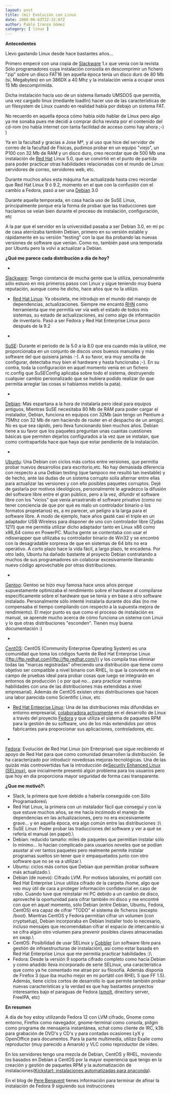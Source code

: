 ```yaml
---
layout: post
title: (mi) Evolución con Linux
date: 2008-06-03T22:32:07Z
author: Pablo Iranzo Gómez
category: [ linux ]
---
```


**Antecedentes**

Llevo gastando Linux desde hace bastantes años...

Primero empecé con una copia de [Slackware](http://www.slackware.com/)
1.x que venía con la revista Sólo programadores cuya instalación
consistía en descomprimir un fichero "zip" sobre un disco FAT16 (en
aquella época tenía un disco duro de 80 Mb (sí, Megabytes) en un 386DX a
40 Mhz y la instalación venía a ocupar unos 15 Mb descomprimida.

Dicha instalación hacía uso de un sistema llamado UMSDOS que permitía,
una vez cargado linux (mediante loadlin) hacer uso de las
características de un filesystem de Linux cuando en realidad había por
debajo un sistema FAT.

No recuerdo en aquella época cómo había oído hablar de Linux pero algo
ya me sonaba pues me decidí a comprar dicha revista por el contenido del
cd-rom (no había internet con tanta facilidad de acceso como hay ahora
;-) )

Ya en la facultad y gracias a Jose Mª, y al uso que hice del servidor de
correo de la facultad de Físicas, pudimos probar en un equipo "viejo",
un P100 con 32 Mb de RAM y un disco duro, creo recordar que de 500 Mb
una instalación de [Red Hat](http://www.es.redhat.com/) Linux 5.0, que
se convirtió en el punto de partida para poder practicar otras
habilidades relacionadas con el mundo de Linux: servidores de correo,
servidores web, etc.

Durante muchos años esta máquina fue actualizada hasta creo recordar que
Red Hat Linux 9 ó 9.2, momento en el que con la confusión con el cambio
a Fedora, pasó a ser una [Debian](http://www.debian.org/) 3.0

Durante aquella temporada, en casa hacía uso de SuSE Linux,
principalmente porque era la forma de probar que las traducciones que
hacíamos se veían bien durante el proceso de instalación, configuración,
etc

A la par que el servidor en la universidad pasaba a ser Debian 3.0, en
mi pc de casa aterrizaba también Debian, primero en su versión estable y
rápidamente en su versión "testing" con la que iba probando las nuevas
versiones de software que venían. Como no, también pasé una temporada
por Ubuntu pero la volví a actualizar a Debian.

**¿Qué me parece cada distribución a día de hoy?**

- 
[Slackware](http://www.slackware.com/): Tengo constancia de mucha gente
que la utiliza, personalmente sólo estuvo en mis primeros pasos con
Linux y sigue teniendo muy buena reputación, aunque como he dicho, hace
años que no la utilizo.

-  [Red Hat
Linux](http://www.redhat.com/): Ya obsoleta, me introdujo en el mundo
del manejo de dependencias, actualizaciones. Siempre me encantó
[RHN](https://alufis35.uv.es/rhn.redhat.com) como herramienta que me
permitía ver vía web el estado de todos mis sistemas, su estado de
actualizaciones, así como algo de información de inventario. Pasó a ser
Fedora y Red Hat Enterprise Linux poco después de la 9.2

- 
[SuSE](http://www.suse.de/): Durante el periodo de la 5.0 a la 8.0 que
era cuando más la utilicé, me proporcionaba en un conjunto de discos
unos buenos manuales y más software del que quisiera jamás :-). A su
favor, era muy sencilla de configurar, detectaba muy bien el hardware y
hasta funcionaba ;-). En su contra, toda la configuración en aquel
momento venía en un fichero rc.config que SuSEConfig aplicaba sobre todo
el sistema, destruyendo cualquier cambio personalizado que se hubiera
podido realizar (lo que permitía arreglar las cosas si habíamos metido
la pata).

- 
[Debian](http://www.debian.org/): Más espartana a la hora de instalarla
pero ideal para equipos antiguos, Mientras SuSE necesitaba 80 Mb de RAM
para poder cargar el instalador, Debian, funciona en equipos con 32Mb
(aún tengo un Pentium a 75Mhz con 32 Mb de ram haciendo de router en el
despacho de un amigo). No es que sea rápido, pero lleva funcionando bien
muchos años. Debian tiene a su favor que los paquetes preguntan unas
cuantas cuestiones básicas que permiten dejarlos configurados a la vez
que se instalan, que como contrapartida hace que haya que estar
pendiente de la instalación.

- 
[Ubuntu](http://www.ubuntu.com/): Una Debian con ciclos más cortos entre
versiones, que permitía probar nuevos desarrollos para escritorio,etc.
No hay demasiada diferencia con respecto a una Debian testing (que
tampoco me resultó tan inestable) y de hecho, ante las dudas de un
sistema corrupto solía alternar entre ellas para actualizar las
versiones y con ello posibles paquetes corruptos. Dejé de gastarla por
motivos ideológicos, personalmente le agradezco la difusión del software
libre entre el gran público, pero a la vez, difundir el software libre
con los "vicios" que venía arrastrando el software privativo (como no
tener conciencia de que por qué es malo un controlador binario o los
formatos propietarios) es, a mi parecer, un peligro a la larga para el
software libre. A modo de ejemplo, hace años gasté casi el triple en un
adaptador USB Wireless para disponer de uno con controlador libre (Zydas
1211) que me permitía utilizar dicho adaptador tanto en Linux x86 como
x86\_64 como en PowerPC. Mucha gente se contentaba con usar el
ndiswrapper que utilizaba su controlador binario de Win32 y se encontró
con la desagradable sorpresa de que en sistemas de 64 bits no era
operativo. A corto plazo hace la vida fácil, a largo plazo, te encadena.
Por otro lado, Ubuntu ha dañado bastante al proyecto Debian contratando
a muchos de sus programadores sin colaborar excesivamente liberando
nuevo código aprovechable por otras distribuciones.

- 
[Gentoo](http://www.gentoo.org/): Gentoo se hizo muy famosa hace unos
años porque supuestamente optimizaba el rendimiento sobre el hardware al
compilarse específicamente sobre el hardware que se tenía y en base a
otro software instalado. Personalmente sólo intenté instalarla durante
dos días (no me compensaba el tiempo compilando con respecto a la
supuesta mejora de rendimiento). El mejor punto es que como el proceso
de instalación es manual, se aprende mucho acerca de cómo funciona un
sistema con Linux y lo que otras distribuciones "esconden". Tienen muy
buena documentación :)

- 
[CentOS](http://www.centos.org/): CentOS (Community Enterprise Operating
System) es una comunidad que toma los códigos fuente de Red Hat
Enterprise Linux ([ftp://ftp.redhat.com](ftp://ftp.redhat.com/)) y los
compila tras eliminar todas las "marcas registradas" ofreciendo una
distribución que tiene como objetivo ser compatible a nivel binario con
RHEL, lo que la convierte en el campo de pruebas ideal para probar cosas
que luego se integrarán en entornos de producción ( o por qué no... para
practicar nuestras habilidades con una de las distribuciones más
extendidas a nivel empresarial). Además de CentOS existen otras
distribuciones que hacen una labor parecida como Scientific Linux, etc

-  [Red Hat Enteprise
Linux](http://www.redhat.com/rhel/): Una de las distribuciones más
difundidas en entorno empresarial, [colaboradora
activamente](http://fedoraproject.org/wiki/RedHatContributions) en el
desarrollo de Linux a través del proyecto
[Fedora](http://fedoraproject.org/) y que utiliza el sistema de paquetes
RPM para la gestión de su software, uno de los más extendidos por otros
fabricantes para proporcionar sus aplicaciones, controladores, etc.

- 
[Fedora](http://fedoraproject.org/): Evolución de Red Hat Linux (sin
Enterprise) que sigue recibiendo el apoyo de Red Hat para que como
comunidad desarrollen la distribución. Se ha caracterizado por
introducir novedosas mejoras tecnológicas. Una de las quizás más
controvertidas fue la introducción de[Security Enhanced Linux
(SELinux)](https://alufis35.uv.es/Security-Enhanced-Linux-SELinux.html),
que inicialmente presentó algún problema para los usuarios pero que hoy
en dia proporciona mayor seguridad de forma casi transparente.

**¿Que me motivó?**\
-  Slack, la primera
que tuve debido a haberla conseguido con Sólo Programadores\
-  Red Hat Linux, la
primera con un instalador fácil que conseguí y con la que estuve muchos
años, se me hacía incómodo el manejo de dependencias en las
actualizaciones, pero no era excesivamente grave... y en aquella época,
era algo común entre las distribuciones :)\
-  SuSE Linux: Poder
probar las traducciones del software y ver a qué se refería el manual
(en papel).\
-  Debian: reducido
tamaño: miles de paquetes que permitían instalar sólo lo mínimo... lo
hacían complicado para usuarios noveles que se podían asustar al ver
tantos paquetes pero realmente permite instalar programas sueltos sin
tener que ir empaquetados junto con otro software que no se va a
utilizar.\
-  Ubuntu: ciclos más
cortos que Debian que permitían probar software más actualizado.\
-  Debian (de nuevo):
Cifrado LVM. Por motivos laborales, mi portátil con Red Hat Enterprise
Linux utiliza cifrado de la carpeta /home, algo que veo muy útil de cara
a proteger información confidencial en caso de robo. Cuando tuve que
reinstalar mi PC debido a un cambio de disco, aproveché la oportunidad
para cifrar también mi disco y me encontré con que en aquel momento,
sólo Debian (entre Debian, Ubuntu, Fedora, CentOS) era capaz de cifrar
"TODO" el sistema de ficheros (excepto /boot). Mientras CentOS y Fedora
permitían cifrar un volumen (con cryptsetup), Debian incorporaba en
Debian Installer todo lo necesario, incluso mensajes que recomendaban
cifrar el espacio de intercambio si se cifra algún otro volumen para
prevenir posibles claves almacenadas en swap.\
-  CentOS:
Posibilidad de usar SELinux y [Cobbler](http://cobbler.et.redhat.com/)
(un software libre para gestión de infraestructuras de instalación), así
como estar basada en Red Hat Enterprise Linux que me permitía practicar
habilidades :)\
-  Fedora: Desde la
versión 9 soporta cifrado completo como hacía Debian y como añadido
lleva incorporado de serie SELinux, una característica que como ya he
comentado me atrae por su filosofía. Además disponía de Firefox 3 (que
iba mucho mejor en mi portátil con RHEL 5 que FF 1.5). Además, tiene
ciclos cortos de desarrollo lo que permite también probar nuevas
características y la verdad es que hay bastantes proyectos interesantes
bajo el paraguas de Fedora ([smolt](http://smolt.fedoraproject.org/),
directory server, FreeIPA, etc)

**En resumen**

A día de hoy estoy utilizando Fedora 12 con LVM cifrado, Gnome como
entorno, Firefox como navegador, gnome-terminal como consola, pidgin
como programa de mensajería instantánea, xchat como cliente de IRC, k3b
para grabación de DVD's y CD's y para contadas ocasiones LyX y
OpenOffice para documentos. Para la parte multimedia, utilizo Exaile
como reproductor (muy parecido a Amarok) y VLC como reproductor de
vídeo.

En los servidores tengo una mezcla de Debian, CentOS y RHEL, moviendo
los basados en Debian a CentOS por la mayor experiencia que tengo en la
creación y gestión de paquetes RPM y la automatización de
instalaciones([Kickstart: instalaciones automatizadas para
anaconda](https://alufis35.uv.es/Kickstart-instalaciones.html)).

En el blog de [Pere
Benavent](http://www.benavent.org/diario/2008/06/fedora-9-just-installed.html)
tienes información para terminar de afinar la instalación de Fedora 9
siguiendo sus instrucciones
